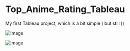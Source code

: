 # Top_Anime_Rating_Tableau
My first Tableau project, which is a bit simple ) but still ))

![image](https://github.com/Black-Spades-Z/Top_Anime_Rating_Tableau/assets/98017802/6a4c3da7-10c7-4aa5-8c08-d4513d4e584f)


![image](https://github.com/Black-Spades-Z/Top_Anime_Rating_Tableau/assets/98017802/35421972-b9ae-4c48-83ce-b8b99446c53b)
